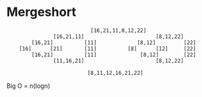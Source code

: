 # Mergeshort

                               [16,21,11,8,12,22] 
                   [16,21,11]                       [8,12,22]
            [16,21]          [11]             [8,12]         [22]
        [16]      [21]       [11]          [8]      [12]     [22]
            [16,21]          [11]              [8,12]        [22]
                   [11,16,21]                       [8,12,22]
                              
                              [8,11,12,16,21,22]




 Big O = n(logn)
